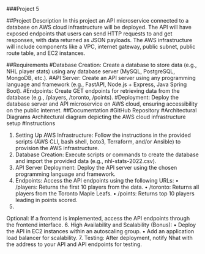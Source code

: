###Project 5

##Project Description
In this project an API microservice connected to a database on AWS cloud infrastructure will be deployed. The API will have exposed endpoints that users can send HTTP requests to and get responses, with data returned as JSON payloads. The AWS infrastructure will include components like a VPC, internet gateway, public subnet, public route table, and EC2 instances.

##Requirements
#Database Creation: Create a database to store data (e.g., NHL player stats) using any database server (MySQL, PostgreSQL, MongoDB, etc.).
#API Server: Create an API server using any programming language and framework (e.g., FastAPI, Node.js + Express, Java Spring Boot).
#Endpoints: Create GET endpoints for retrieving data from the database (e.g., /players, /toronto, /points).
#Deployment: Deploy the database server and API microservice on AWS cloud, ensuring accessibility on the public internet.
##Documentation
#GitHub Repository
#Architectural Diagrams
Architectural diagram depicting the AWS cloud infrastructure setup
#Instructions
1.	Setting Up AWS Infrastructure: Follow the instructions in the provided scripts (AWS CLI, bash shell, boto3, Terraform, and/or Ansible) to provision the AWS infrastructure.
2.	Database Creation: Execute scripts or commands to create the database and import the provided data (e.g., nhl-stats-2022.csv).
3.	API Server Deployment: Deploy the API server using the chosen programming language and framework.
4.	Endpoints: Access the API endpoints using the following URLs:
•	/players: Returns the first 10 players from the data.
•	/toronto: Returns all players from the Toronto Maple Leafs.
•	/points: Returns top 10 players leading in points scored.
5.	
Optional: If a frontend is implemented, access the API endpoints through the frontend interface.
6.	High Availability and Scalability (Bonus):
•	Deploy the API in EC2 instances within an autoscaling group.
•	Add an application load balancer for scalability.
7.	Testing: After deployment, notify Nhat with the address to your API and API endpoints for testing.



